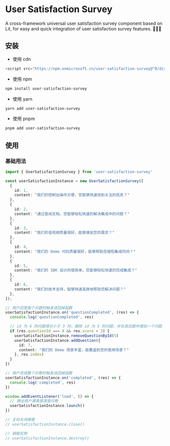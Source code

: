 # User Satisfaction Survey

A cross-framework universal user satisfaction survey component based on Lit, for easy and quick integration of user satisfaction survey features. 🚀🚀🚀

<!-- 使用示例 👉 [Demo](https://lxy520.top/demo/img-marker.html)
![图例](https://web-cdn.agora.io/doc-shengwang/img/changelog/202310301605373.png) -->

## 安装

- 使用 cdn

```js
<script src="https://npm.onmicrosoft.cn/user-satisfaction-survey@^0/dist/index.umd.js"></script>
```

- 使用 npm

```sh
npm install user-satisfaction-survey
```

- 使用 yarn

```sh
yarn add user-satisfaction-survey
```

- 使用 pnpm

```sh
pnpm add user-satisfaction-survey
```

## 使用

### 基础用法

```ts
import { UserSatisfactionSurvey } from 'user-satisfaction-survey'

const userSatisfactionInstance = new UserSatisfactionSurvey([
  {
    id: 1,
    content: "我们的控制台操作方便，您能够快速找到关注的信息？"
  },
  {
    id: 2,
    content: "通过查阅文档，您能够轻松快速的解决集成中的问题？"
  },
  {
    id: 3,
    content: "我们的音视频质量很好，能够满足您的需求？"
  },
  {
    id: 4,
    content: "我们的 Demo 代码质量很好，能够帮助您缩短集成时间？"
  },
  {
    id: 5,
    content: "我们的 SDK 设计的很简单，您能够轻松快速的完成集成？"
  },
  {
    id: 6,
    content: "我们的技术支持，能够快速高效地帮助您解决问题？"
  },
]);

// 用户回答每个问题时触发该回掉函数
userSatisfactionInstance.on('questionCompleted', (res) => {
  console.log('questionCompleted', res)

  // id 为 4 的问题得分小于 3 时，删除 id 为 5 的问题，并在其后额外增加一个问题 
  if (res.questionId === 4 && res.score < 3) {
    userSatisfactionInstance.removeQuestionById(5)
    userSatisfactionInstance.addQuestion({
      id: 7,
      content: "我们的 Demo 场景丰富，能覆盖到您的使用场景？"
    }, res.index)
  }
})

// 用户完成整个问卷时触发该回掉函数
userSatisfactionInstance.on('completed', (res) => {
  console.log('completed', res)
})

window.addEventListener('load', () => {
  // 弹出用户满意度调查问卷
  userSatisfactionInstance.launch()
})

// 主动关闭弹窗
// userSatisfactionInstance.close()

// 销毁实例
// userSatisfactionInstance.destroy()
```
